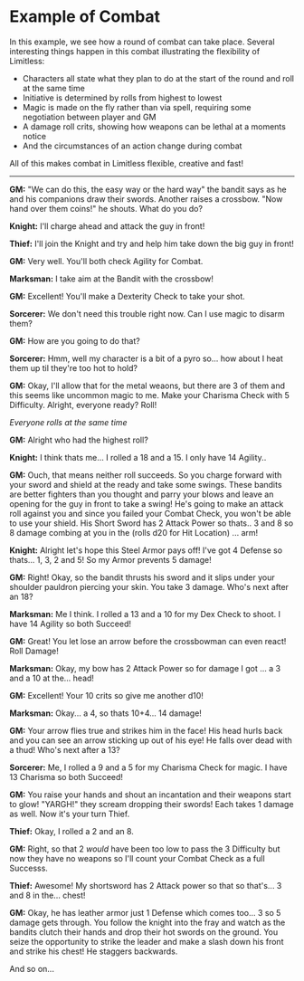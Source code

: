 # Example of Combat
In this example, we see how a round of combat can take place. Several interesting things happen in this combat illustrating the flexibility of Limitless:

* Characters all state what they plan to do at the start of the round and roll at the same time
* Initiative is determined by rolls from highest to lowest
* Magic is made on the fly rather than via spell, requiring some negotiation between player and GM
* A damage roll crits, showing how weapons can be lethal at a moments notice
* And the circumstances of an action change during combat

All of this makes combat in Limitless flexible, creative and fast!

---

**GM:** "We can do this, the easy way or the hard way" the bandit says as he and his companions draw their swords. Another raises a crossbow. "Now hand over them coins!" he shouts. What do you do?

**Knight:** I'll charge ahead and attack the guy in front!

**Thief:** I'll join the Knight and try and help him take down the big guy in front!

**GM:** Very well. You'll both check Agility for Combat.

**Marksman:** I take aim at the Bandit with the crossbow!

**GM:** Excellent! You'll make a Dexterity Check to take your shot.

**Sorcerer:** We don't need this trouble right now. Can I use magic to disarm them?

**GM:** How are you going to do that?

**Sorcerer:** Hmm, well my character is a bit of a pyro so... how about I heat them up til they're too hot to hold?

**GM:** Okay, I'll allow that for the metal weaons, but there are 3 of them and this seems like uncommon magic to me. Make your Charisma Check with 5 Difficulty. Alright, everyone ready? Roll!

*Everyone rolls at the same time*

**GM:** Alright who had the highest roll?

**Knight:** I think thats me... I rolled a 18 and a 15. I only have 14 Agility..

**GM:** Ouch, that means neither roll succeeds. So you charge forward with your sword and shield at the ready and take some swings. These bandits are better fighters than you thought and parry your blows and leave an opening for the guy in front to take a swing! He's going to make an attack roll against you and since you failed your Combat Check, you won't be able to use your shield. His Short Sword has 2 Attack Power so thats.. 3 and 8 so 8 damage combing at you in the (rolls d20 for Hit Location) ... arm!

**Knight:** Alright let's hope this Steel Armor pays off! I've got 4 Defense so thats... 1, 3, 2 and 5! So my Armor prevents 5 damage!

**GM:** Right! Okay, so the bandit thrusts his sword and it slips under your shoulder pauldron piercing your skin. You take 3 damage. Who's next after an 18?

**Marksman:** Me I think. I rolled a 13 and a 10 for my Dex Check to shoot. I have 14 Agility so both Succeed!

**GM:** Great! You let lose an arrow before the crossbowman can even react! Roll Damage!

**Marksman:** Okay, my bow has 2 Attack Power so for damage I got ... a 3 and a 10 at the... head!

**GM:** Excellent! Your 10 crits so give me another d10!

**Marksman:** Okay... a 4, so thats 10+4... 14 damage!

**GM:** Your arrow flies true and strikes him in the face! His head hurls back and you can see an arrow sticking up out of his eye! He falls over dead with a thud! Who's next after a 13?

**Sorcerer:** Me, I rolled a 9 and a 5 for my Charisma Check for magic. I have 13 Charisma so both Succeed!

**GM:** You raise your hands and shout an incantation and their weapons start to glow! "YARGH!" they scream dropping their swords! Each takes 1 damage as well. Now it's your turn Thief.

**Thief:** Okay, I rolled a 2 and an 8.

**GM:** Right, so that 2 *would* have been too low to pass the 3 Difficulty but now they have no weapons so I'll count your Combat Check as a full Successs.

**Thief:** Awesome! My shortsword has 2 Attack power so that so that's... 3 and 8 in the... chest!

**GM:** Okay, he has leather armor just 1 Defense which comes too... 3 so 5 damage gets through. You follow the knight into the fray and watch as the bandits clutch their hands and drop their hot swords on the ground. You seize the opportunity to strike the leader and make a slash down his front and strike his chest! He staggers backwards.

And so on...